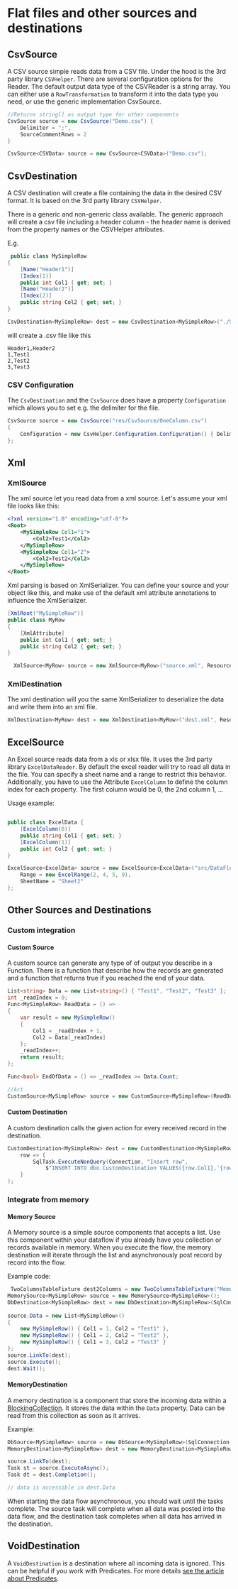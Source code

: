 ﻿# Flat files and other sources and destinations

## CsvSource

A CSV source simple reads data from a CSV file. Under the hood is the 3rd party library `CSVHelper`. There are several configuration options for the Reader. 
The default output data type of the CSVReader is a string array. You can either use a `RowTransformation` to transform it into the data type you need, or use
the generic implementation CsvSource.

```C#
//Returns string[] as output type for other components
CsvSource source = new CsvSource("Demo.csv") {
    Delimiter = ";",
    SourceCommentRows = 2
}
```

```C#
CsvSource<CSVData> source = new CsvSource<CSVData>("Demo.csv");
```

## CsvDestination

A CSV destination will create a file containing the data in the desired CSV format. It is based on the 3rd party library `CSVHelper`.

There is a generic and non-generic class available. The generic approach will create a csv file including a header column - the header name is derived 
from the property names or the CSVHelper attributes.

E.g.

```C#
 public class MySimpleRow
{    
    [Name("Header1")]
    [Index(1)]
    public int Col1 { get; set; }
    [Name("Header2")]
    [Index(2)]
    public string Col2 { get; set; }
}

CsvDestination<MySimpleRow> dest = new CsvDestination<MySimpleRow>("./SimpleWithObject.csv");
```

will create a .csv file like this

```
Header1,Header2
1,Test1
2,Test2
3,Test3
```

### CSV Configuration

The `CsvDestination` and the `CsvSource` does have a property `Configuration` which allows you to set e.g. the delimiter for the file. 

```C#
CsvSource source = new CsvSource("res/CsvSource/OneColumn.csv")
{
    Configuration = new CsvHelper.Configuration.Configuration() { Delimiter = ";" }
};
```

## Xml

### XmlSource

The xml source let you read data from a xml source.
Let's assume your xml file looks like this:

```xml
<?xml version="1.0" encoding="utf-8"?>
<Root>
    <MySimpleRow Col1="1">
        <Col2>Test1</Col2>
    </MySimpleRow>
    <MySimpleRow Col1="2">
        <Col2>Test2</Col2>
    </MySimpleRow>
</Root>
```

Xml parsing is based on XmlSerializer. You can define your source and your object like this, and  make use of the default xml attribute annotations to
influence the XmlSerializer.

```C#
[XmlRoot("MySimpleRow")]
public class MyRow
{
    [XmlAttribute]
    public int Col1 { get; set; }
    public string Col2 { get; set; }
}

  XmlSource<MyRow> source = new XmlSource<MyRow>("source.xml", ResourceType.File);
```

### XmlDestination

The xml destination will you the same XmlSerializer to deserialize the data and write them into an xml file.

```C#
XmlDestination<MyRow> dest = new XmlDestination<MyRow>("dest.xml", ResourceType.File);
```

## ExcelSource

An Excel source reads data from a xls or xlsx file. It uses the 3rd party library `ExcelDataReader`. 
By default the excel reader will try to read all data in the file. You can specify a sheet name and a range 
to restrict this behavior. Additionally, you have to use the Attribute `ExcelColumn` to define the column index
for each property. The first column would be 0, the 2nd column 1, ...

Usage example:

```C#

public class ExcelData {
    [ExcelColumn(0)]
    public string Col1 { get; set; }
    [ExcelColumn(1)]
    public int Col2 { get; set; }
}

ExcelSource<ExcelData> source = new ExcelSource<ExcelData>("src/DataFlow/ExcelDataFile.xlsx") {
    Range = new ExcelRange(2, 4, 5, 9),
    SheetName = "Sheet2"
};
```


## Other Sources and Destinations

### Custom integration

#### Custom Source

A custom source can generate any type of of output you describe in a Function. There is a function that describe how the records
are generated and a function that returns true if you reached the end of your data. 

```C#
List<string> Data = new List<string>() { "Test1", "Test2", "Test3" };
int _readIndex = 0;
Func<MySimpleRow> ReadData = () =>
{
    var result = new MySimpleRow()
    {
        Col1 = _readIndex + 1,
        Col2 = Data[_readIndex]
    };
    _readIndex++;
    return result;
};

Func<bool> EndOfData = () => _readIndex >= Data.Count;

//Act
CustomSource<MySimpleRow> source = new CustomSource<MySimpleRow>(ReadData, EndOfData);
```

#### Custom Destination

A custom destination calls the given action for every received record in the destination.

```C#
CustomDestination<MySimpleRow> dest = new CustomDestination<MySimpleRow>(
    row => {
        SqlTask.ExecuteNonQuery(Connection, "Insert row",
            $"INSERT INTO dbo.CustomDestination VALUES({row.Col1},'{row.Col2}')");
    }
);
```

### Integrate from memory

#### Memory Source

A Memory source is a simple source components that accepts a list. Use this component
within your dataflow if you already have you collection or records available in memory.
When you execute the flow, the memory destination will iterate through the list and 
asynchronously post record by record into the flow.

Example code:

```C#
 TwoColumnsTableFixture dest2Columns = new TwoColumnsTableFixture("MemoryDestination");
MemorySource<MySimpleRow> source = new MemorySource<MySimpleRow>();
DbDestination<MySimpleRow> dest = new DbDestination<MySimpleRow>(SqlConnection, "MemoryDestination");
       
source.Data = new List<MySimpleRow>()
{
    new MySimpleRow() { Col1 = 1, Col2 = "Test1" },
    new MySimpleRow() { Col1 = 2, Col2 = "Test2" },
    new MySimpleRow() { Col1 = 3, Col2 = "Test3" }
};
source.LinkTo(dest);
source.Execute();
dest.Wait();
```

#### MemoryDestination

A memory destination is a component that store the incoming data within a [BlockingCollection](https://docs.microsoft.com/de-de/dotnet/api/system.collections.concurrent.blockingcollection-1?view=netframework-4.8).
It stores the data within the `Data` property.
Data can be read from this collection as soon as it arrives. 

Example:

```C#
DbSource<MySimpleRow> source = new DbSource<MySimpleRow>(SqlConnection, "MemoryDestinationSource");
MemoryDestination<MySimpleRow> dest = new MemoryDestination<MySimpleRow>();

source.LinkTo(dest);
Task st = source.ExecuteAsync();
Task dt = dest.Completion();

// data is accessible in dest.Data
```

When starting the data flow asynchronous, you should wait until the tasks complete. The source task will complete when 
all data was posted into the data flow, and the destination task completes when all data has arrived in the destination. 

## VoidDestination

A `VoidDestination` is a destination where all incoming data is ignored. This can be helpful if you work with Predicates.
For more details [see the article about Predicates](dataflow_linking_execution.md). 